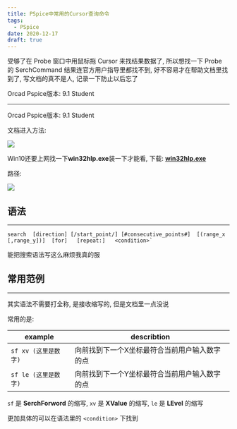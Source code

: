 ```yaml
---
title: PSpice中常用的Cursor查询命令
tags:
  - PSpice
date: 2020-12-17
draft: true
---
```


受够了在 Probe 窗口中用鼠标拖 Cursor 来找结果数据了, 所以想找一下 Probe 的 SerchCommand 结果连官方用户指导里都找不到, 好不容易才在帮助文档里找到了, 写文档的真不是人, 记录一下防止以后忘了

Orcad Pspice版本: 9.1 Student

<!--more-->

---

Orcad Pspice版本: 9.1 Student

文档进入方法:

![](https://dynais-imh-hub.oss-cn-hangzhou.aliyuncs.com/img/20201217161535.png#center)


Win10还要上网找一下**win32hlp.exe**装一下才能看, 下载: [**win32hlp.exe**](http://dynais-imh-hub.oss-cn-hangzhou.aliyuncs.com/storage/win10%E7%9A%84winhlp32%E8%A7%A3%E6%B1%BA%E6%96%B9%E6%A1%88.zip)

路径:

![](https://dynais-imh-hub.oss-cn-hangzhou.aliyuncs.com/img/20201217161557.png#center)


## 语法

---

```
search	[direction]	[/start_point/]	[#consecutive_points#]	[(range_x [,range_y])]	[for]	[repeat:]	<condition>`

```

能把搜索语法写这么麻烦我真的服


## 常用范例

---

其实语法不需要打全称, 是接收缩写的, 但是文档里一点没说

常用的是:

| example              | describtion                                   |
| -------------------- | --------------------------------------------- |
| `sf xv (这里是数字)` | 向前找到下一个X坐标最符合当前用户输入数字的点 |
| `sf le (这里是数字)` | 向前找到下一个Y坐标最符合当前用户输入数字的点 |

`sf` 是 **SerchForword** 的缩写, `xv` 是 **XValue** 的缩写, `le` 是 **LEvel** 的缩写

更加具体的可以在语法里的 `<condition>` 下找到